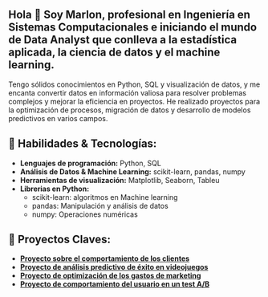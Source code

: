 ## Hola 👋 Soy Marlon, profesional en Ingeniería en Sistemas Computacionales e iniciando el mundo de Data Analyst que conlleva a la estadística aplicada, la ciencia de datos y el machine learning.

Tengo sólidos conocimientos en Python, SQL y visualización de datos, y me encanta convertir datos en información valiosa para resolver problemas complejos y mejorar la eficiencia en proyectos. He realizado proyectos para la optimización de procesos, migración de datos y desarrollo de modelos predictivos en varios campos.

## 🔧 Habilidades & Tecnologías:
- **Lenguajes de programación:** Python, SQL
- **Análisis de Datos & Machine Learning:** scikit-learn, pandas, numpy
- **Herramientas de visualización:** Matplotlib, Seaborn, Tableu
- **Librerias en Python:**
  - scikit-learn: algoritmos en Machine learning
  - pandas: Manipulación y análisis de datos
  - numpy: Operaciones numéricas

## 🌟 Proyectos Claves:
- **[Proyecto sobre el comportamiento de los clientes](https://github.com/Marlon3010/analisis_datos_tarifas)**
- **[Proyecto de análisis predictivo de éxito en videojuegos](https://github.com/Marlon3010/analisis_predictivo_videojuegos)**
- **[Proyecto de optimización de los gastos de marketing](https://github.com/Marlon3010/optimizacion_gastos_marketing)**
- **[Proyecto de comportamiento del usuario en un test A/B](https://github.com/Marlon3010/comportamiento_test_A_B)**
